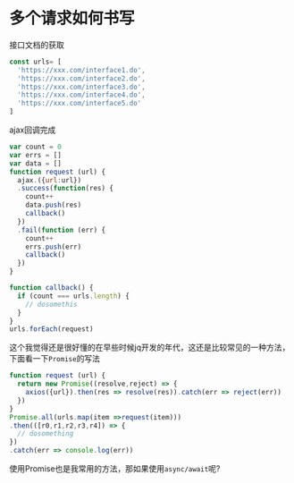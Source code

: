 # 多个请求如何书写

接口文档的获取

```js
const urls= [
  'https://xxx.com/interface1.do',
  'https://xxx.com/interface2.do',
  'https://xxx.com/interface3.do',
  'https://xxx.com/interface4.do',
  'https://xxx.com/interface5.do'
]
```

ajax回调完成

```js
var count = 0
var errs = []
var data = []
function request (url) {
  ajax.({url:url})
  .success(function(res) {
    count++
    data.push(res)
    callback()
  })
  .fail(function (err) {
    count++
    errs.push(err)
    callback()
  })
}

function callback() {
  if (count === urls.length) {
    // dosomethis
  }
}
urls.forEach(request)
```
这个我觉得还是很好懂的在早些时候jq开发的年代，这还是比较常见的一种方法，下面看一下`Promise`的写法

```js
function request (url) {
  return new Promise((resolve,reject) => {
    axios({url}).then(res => resolve(res)).catch(err => reject(err))
  })
}
Promise.all(urls.map(item =>request(item)))
.then(([r0,r1,r2,r3,r4]) => {
  // dosomething
})
.catch(err => console.log(err))
```

使用Promise也是我常用的方法，那如果使用`async/await`呢?



